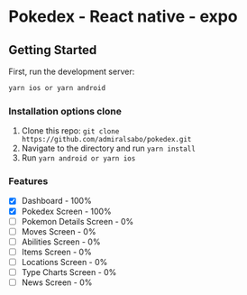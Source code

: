 # Pokedex - React native - expo
## Getting Started

First, run the development server:

```bash
yarn ios or yarn android
```

### Installation options clone

1. Clone this repo: `git clone https://github.com/admiralsabo/pokedex.git`
2. Navigate to the directory and run `yarn install`
3. Run `yarn android or yarn ios`
### Features
- [x] Dashboard - 100%
- [x] Pokedex Screen - 100%
- [ ] Pokemon Details Screen - 0%
- [ ] Moves Screen - 0%
- [ ] Abilities Screen - 0%
- [ ] Items Screen - 0%
- [ ] Locations Screen - 0%
- [ ] Type Charts Screen - 0%
- [ ] News Screen - 0%
